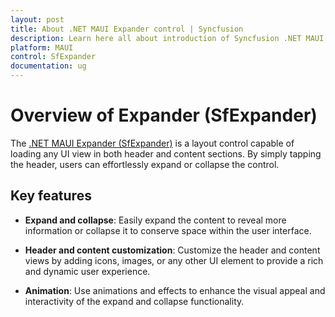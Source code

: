 ```yaml
---
layout: post
title: About .NET MAUI Expander control | Syncfusion
description: Learn here all about introduction of Syncfusion .NET MAUI Expander (SfExpander) control, its elements and more.
platform: MAUI
control: SfExpander
documentation: ug
---
```


# Overview of Expander (SfExpander)

The [.NET MAUI Expander (SfExpander)](https://www.syncfusion.com/maui-controls/maui-expander) is a layout control capable of loading any UI view in both header and content sections. By simply tapping the header, users can effortlessly expand or collapse the control.

## Key features

* **Expand and collapse**: Easily expand the content to reveal more information or collapse it to conserve space within the user interface.

* **Header and content customization**: Customize the header and content views by adding icons, images, or any other UI element to provide a rich and dynamic user experience.

* **Animation**: Use animations and effects to enhance the visual appeal and interactivity of the expand and collapse functionality.